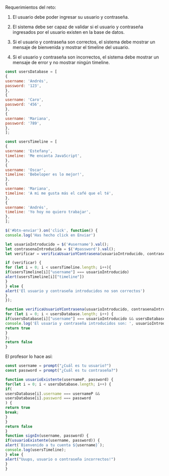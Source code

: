Requerimientos del reto:

1. El usuario debe poder ingresar su usuario y contraseña.

2. El sistema debe ser capaz de validar si el usuario y contraseña ingresados por el usuario existen en la base de datos.

3. Si el usuario y contraseña son correctos, el sistema debe mostrar un mensaje de bienvenida y mostrar el timeline del usuario.

4. Si el usuario y contraseña son incorrectos, el sistema debe mostrar un mensaje de error y no mostrar ningún timeline.

```javascript
const usersDatabase = [
{
username: 'Andrés',
password: '123',
},
{
username: 'Caro',
password: '456',
},
{
username: 'Mariana',
password: '789',
},
];

const usersTimeline = [
{
username: 'Estefany',
timeline: 'Me encanta JavaScript',
},
{
username: 'Oscar',
timeline: 'Bebeloper es lo mejor!',
},
{
username: 'Mariana',
timeline: 'A mi me gusta más el café que el té',
},
{
username: 'Andrés',
timeline: 'Yo hoy no quiero trabajar',
},
];

$('#btn-enviar').on('click', function() {
console.log('Has hecho click en Enviar')

let usuarioIntroducido = $('#username').val();
let contrasenaIntroducida = $('#password').val();
let verificar = verificaUsuarioYContrasena(usuarioIntroducido, contrasenaIntroducida)

if (verificar) {
for (let i = 0; i < usersTimeline.length; i++){
if(usersTimeline[i]["username"] === usuarioIntroducido)
alert(usersTimeline[i]["timeline"])
}
} else {
alert('El usuario y contraseña introducidos no son correctos')
}
});

function verificaUsuarioYContrasena(usuarioIntroducido, contrasenaIntroducida) {
for (let i = 0; i < usersDatabase.length; i++) {
if(usersDatabase[i]["username"] === usuarioIntroducido && usersDatabase[i]["password"] === contrasenaIntroducida){
console.log('El usuario y contraseña introducidos son: ', usuarioIntroducido, contrasenaIntroducida)
return true
}
};
return false
}
```

El profesor lo hace así:

```javascript
const username = prompt("¿Cuál es tu usuario?")
const password = prompt("¿Cuál es tu contraseña?")

function usuarioExistente(usernameP, password) {
for(let i = 0; i < usersDatabase.length; i++) {
if(
usersDatabase[i].username === usernameP &&
usersDatabase[i].password === password
) {
return true
break;
}
}
return false
}
function signIn(username, password) {
if(usuarioExistente(username, password)) {
alert(`Bienvenido a tu cuenta ${username}`);
console.log(usersTimeline);
} else {
alert("Uuups, usuario o contraseña incorrectos!")
}
}
```
